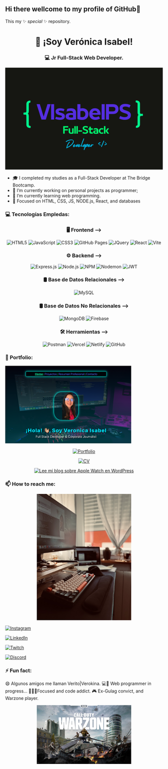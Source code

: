 ## Hi there wellcome to my profile of GitHub👋
This my ✨ _special_ ✨ repository.

<div align="center">

# 👋 ¡Soy Verónica Isabel! 

</div>

<div align="center">
 
### 💻 Jr Full-Stack Web Developer.

![Verokina](https://github.com/Verokina89/verokina89/blob/main/capLogoDeveloperCenter.png) 

</div>

- 🎓 I completed my studies as a Full-Stack Developer at The Bridge Bootcamp.
- 🔭 I’m currently working on personal projects as programmer; 
- 🌱 I’m currently learning web programming.
- 🎯 Focused on HTML, CSS, JS, NODE.js, React, and databases

### 💻 Tecnologías Empledas:

<div align="center">
 
### 🖥️ Frontend -->
<img src="https://img.shields.io/badge/HTML5-E34F26?style=for-the-badge&logo=html5&logoColor=white" alt="HTML5"/>
<img src="https://img.shields.io/badge/JAVASCRIPT-F7DF1E?style=for-the-badge&logo=javascript&logoColor=black" alt="JavaScript"/>
<img src="https://img.shields.io/badge/CSS3-1572B6?style=for-the-badge&logo=css3&logoColor=white" alt="CSS3"/>
<img src="https://img.shields.io/badge/GITHUB%20PAGES-222222?style=for-the-badge&logo=github&logoColor=white" alt="GitHub Pages"/>
<img src="https://img.shields.io/badge/JQUERY-0769AD?style=for-the-badge&logo=jquery&logoColor=white" alt="JQuery"/>
<img src="https://img.shields.io/badge/REACT-20232A?style=for-the-badge&logo=react&logoColor=61DAFB" alt="React"/>
<img src="https://img.shields.io/badge/VITE-646CFF?style=for-the-badge&logo=vite&logoColor=white" alt="Vite"/>

### ⚙️ Backend -->
<img src="https://img.shields.io/badge/EXPRESS.JS-000000?style=for-the-badge&logo=express&logoColor=white" alt="Express.js"/>
<img src="https://img.shields.io/badge/NODE.JS-339933?style=for-the-badge&logo=node.js&logoColor=white" alt="Node.js"/>
<img src="https://img.shields.io/badge/NPM-CB3837?style=for-the-badge&logo=npm&logoColor=white" alt="NPM"/>
<img src="https://img.shields.io/badge/NODEMON-76D04B?style=for-the-badge&logo=nodemon&logoColor=white" alt="Nodemon"/>
<img src="https://img.shields.io/badge/JWT-000000?style=for-the-badge&logo=jsonwebtokens&logoColor=white" alt="JWT"/>

### 🛢️ Base de Datos Relacionales -->
<img src="https://img.shields.io/badge/MYSQL-4479A1?style=for-the-badge&logo=mysql&logoColor=white" alt="MySQL"/>

### 🛢️ Base de Datos No Relacionales -->
<img src="https://img.shields.io/badge/MONGODB-47A248?style=for-the-badge&logo=mongodb&logoColor=white" alt="MongoDB"/>
<img src="https://img.shields.io/badge/FIREBASE-FFCA28?style=for-the-badge&logo=firebase&logoColor=black" alt="Firebase"/>

### 🛠️ Herramientas -->
<img src="https://img.shields.io/badge/POSTMAN-FF6C37?style=for-the-badge&logo=postman&logoColor=white" alt="Postman"/>
<img src="https://img.shields.io/badge/VERCEL-000000?style=for-the-badge&logo=vercel&logoColor=white" alt="Vercel"/>
<img src="https://img.shields.io/badge/NETLIFY-00C7B7?style=for-the-badge&logo=netlify&logoColor=white" alt="Netlify"/>
<img src="https://img.shields.io/badge/GITHUB-181717?style=for-the-badge&logo=github&logoColor=white" alt="GitHub"/>

</div>


### 💼 Portfolio:
<img src="https://github.com/Verokina89/verokina89/blob/main/capBackgroudWeb.png" width="80%">

<div align="center">
 
[![Portfolio](https://img.shields.io/badge/Portfolio-Website-blueviolet?style=for-the-badge&logo=vercel&logoColor=white)](https://portfolio-cv-pearl.vercel.app/projects)

[![CV](https://img.shields.io/badge/CV_Verokina89-PDF-red?style=for-the-badge&logo=adobeacrobatreader)](https://github.com/tu-usuario/tu-repo/raw/main/CV_Verokina89.pdf)

[![Lee mi blog sobre Apple Watch en WordPress](https://img.shields.io/badge/Blog%20Post-Apple%20Watch%20Series%209-0A66C2?style=for-the-badge&logo=wordpress&logoColor=white)](https://vertecnologiamovil.wordpress.com/2024/04/30/el-apple-watch-serie-9-nos-estara-acercando-al-futuro-con-su-nueva-funcion/)

</div>

### 📫 How to reach me:
<div align="center">
 
 <img src="https://github.com/Verokina89/verokina89/blob/main/4D0CB1BF-9907-4E22-BE17-CC267F9A16C4_1_105_c.jpeg" width="60%" />

 </div>
 
[![Instagram](https://img.shields.io/badge/Instagram-%23E4405F.svg?&style=for-the-badge&logo=Instagram&logoColor=white)](https://www.instagram.com/verokina_89/)
  
[![LinkedIn](https://img.shields.io/badge/LinkedIn-Verónica_Pérez-0077B5?style=for-the-badge&logo=linkedin&logoColor=white)](https://www.linkedin.com/in/veronicaiperezs)

[![Twitch](https://img.shields.io/badge/Twitch-verokina__89-9146FF?style=for-the-badge&logo=twitch&logoColor=white)](https://www.twitch.tv/verokina_89)
  
[![Discord](https://img.shields.io/badge/Discord-verokina_89-%237289DA.svg?&style=for-the-badge&logo=discord&logoColor=white)](https://discord.com/users/verokina_89)
 
### ⚡ Fun fact: 
😄 Algunos amigos me llaman Verito|Verokina.
💻🚀 Web programmer in progress... 
👩‍💻🚀Focused and code addict.
🎮 Ex-Gulag convict, and Warzone player.

<div align="center">
 
<img src="https://github.com/Verokina89/verokina89/blob/main/video_game-call_of_duty_warzone-978885.jpeg" width="60%" />

</div>
